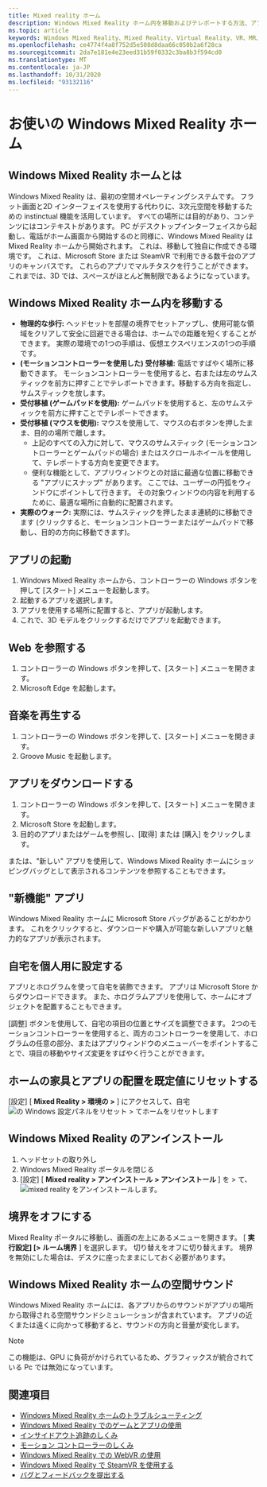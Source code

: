 ```yaml
---
title: Mixed reality ホーム
description: Windows Mixed Reality ホーム内を移動およびテレポートする方法、アプリとゲームを起動する方法、ホームをカスタマイズする方法、およびビジュアル、オーディオ、音声設定を変更する方法。
ms.topic: article
keywords: Windows Mixed Reality、Mixed Reality、Virtual Reality、VR、MR、Home、Navigate、Get、アプリ、ゲーム
ms.openlocfilehash: ce4774f4a8f752d5e508d8daa66c050b2a6f28ca
ms.sourcegitcommit: 2da7e181e4e23eed31b59f0332c3ba8b3f594cd0
ms.translationtype: MT
ms.contentlocale: ja-JP
ms.lasthandoff: 10/31/2020
ms.locfileid: "93132116"
---
```

# <a name="your-windows-mixed-reality-home"></a>お使いの Windows Mixed Reality ホーム

## <a name="what-is-the-windows-mixed-reality-home"></a>Windows Mixed Reality ホームとは

Windows Mixed Reality は、最初の空間オペレーティングシステムです。 フラット画面と2D インターフェイスを使用する代わりに、3次元空間を移動するための instinctual 機能を活用しています。 すべての場所には目的があり、コンテンツにはコンテキストがあります。 PC がデスクトップインターフェイスから起動し、電話がホーム画面から開始するのと同様に、Windows Mixed Reality は Mixed Reality ホームから開始されます。 これは、移動して独自に作成できる環境です。 これは、Microsoft Store または SteamVR で利用できる数千台のアプリのキャンバスです。 これらのアプリでマルチタスクを行うことができます。これまでは、3D では、スペースがほとんど無制限であるようになっています。

## <a name="move-through-the-windows-mixed-reality-home"></a>Windows Mixed Reality ホーム内を移動する

* **物理的な歩行:** ヘッドセットを部屋の境界でセットアップし、使用可能な領域をクリアして安全に回避できる場合は、ホームでの距離を短くすることができます。 実際の環境での1つの手順は、仮想エクスペリエンスの1つの手順です。
* **(モーションコントローラーを使用した) 受付移植:** 電話ですばやく場所に移動できます。 モーションコントローラーを使用すると、右または左のサムスティックを前方に押すことでテレポートできます。移動する方向を指定し、サムスティックを放します。
* **受付移植 (ゲームパッドを使用):** ゲームパッドを使用すると、左のサムスティックを前方に押すことでテレポートできます。
* **受付移植 (マウスを使用):** マウスを使用して、マウスの右ボタンを押したまま、目的の場所で離します。
  * 上記のすべての入力に対して、マウスのサムスティック (モーションコントローラーとゲームパッドの場合) またはスクロールホイールを使用して、テレポートする方向を変更できます。
  * 便利な機能として、アプリウィンドウとの対話に最適な位置に移動できる "アプリにスナップ" があります。 ここでは、ユーザーの円弧をウィンドウにポイントして行きます。 その対象ウィンドウの内容を利用するために、最適な場所に自動的に配置されます。
* **実際のウォーク:** 実際には、サムスティックを押したまま連続的に移動できます (クリックすると、モーションコントローラーまたはゲームパッドで移動し、目的の方向に移動できます)。

## <a name="launch-an-app"></a>アプリの起動

1. Windows Mixed Reality ホームから、コントローラーの Windows ボタンを押して [スタート] メニューを起動します。
2. 起動するアプリを選択します。
3. アプリを使用する場所に配置すると、アプリが起動します。
4. これで、3D モデルをクリックするだけでアプリを起動できます。

## <a name="browse-the-web"></a>Web を参照する

1. コントローラーの Windows ボタンを押して、[スタート] メニューを開きます。
2. Microsoft Edge を起動します。

## <a name="play-music"></a>音楽を再生する

1. コントローラーの Windows ボタンを押して、[スタート] メニューを開きます。
2. Groove Music を起動します。

## <a name="download-an-app"></a>アプリをダウンロードする

1. コントローラーの Windows ボタンを押して、[スタート] メニューを開きます。
2. Microsoft Store を起動します。
3. 目的のアプリまたはゲームを参照し、[取得] または [購入] をクリックします。

または、"新しい" アプリを使用して、Windows Mixed Reality ホームにショッピングバッグとして表示されるコンテンツを参照することもできます。

## <a name="what-is-the-new-for-you-app"></a>"新機能" アプリ

Windows Mixed Reality ホームに Microsoft Store バッグがあることがわかります。 これをクリックすると、ダウンロードや購入が可能な新しいアプリと魅力的なアプリが表示されます。

## <a name="personalize-my-home"></a>自宅を個人用に設定する

アプリとホログラムを使って自宅を装飾できます。 アプリは Microsoft Store からダウンロードできます。 また、ホログラムアプリを使用して、ホームにオブジェクトを配置することもできます。

[調整] ボタンを使用して、自宅の項目の位置とサイズを調整できます。 2つのモーションコントローラーを使用すると、両方のコントローラーを使用して、ホログラムの任意の部分、またはアプリウィンドウのメニューバーをポイントすることで、項目の移動やサイズ変更をすばやく行うことができます。

## <a name="reset-my-homes-furniture-and-app-placement-back-to-default"></a>ホームの家具とアプリの配置を既定値にリセットする

[設定] [ **Mixed Reality > 環境の >** ] にアクセスして、自宅 ![ の Windows 設定パネルをリセット > てホームをリセットします](images/1050px-environmentreset.png)

## <a name="uninstall-windows-mixed-reality"></a>Windows Mixed Reality のアンインストール

1. ヘッドセットの取り外し
2. Windows Mixed Reality ポータルを閉じる
3. [設定] [ **Mixed reality > アンインストール > アンインストール** ] を > て、 ![ mixed reality をアンインストールします。](images/1050px-uninstall2.png)

## <a name="turn-off-the-boundary"></a>境界をオフにする

Mixed Reality ポータルに移動し、画面の左上にあるメニューを開きます。 [ **実行設定] [> ルーム境界** ] を選択します。 切り替えをオフに切り替えます。 境界を無効にした場合は、デスクに座ったままにしておく必要があります。

## <a name="spatial-sound-in-the-windows-mixed-reality-home"></a>Windows Mixed Reality ホームの空間サウンド

Windows Mixed Reality ホームには、各アプリからのサウンドがアプリの場所から取得される空間サウンドシミュレーションが含まれています。 アプリの近くまたは遠くに向かって移動すると、サウンドの方向と音量が変化します。 

> [!NOTE]
> この機能は、GPU に負荷がかけられているため、グラフィックスが統合されている Pc では無効になっています。

## <a name="see-also"></a>関連項目

* [Windows Mixed Reality ホームのトラブルシューティング](wmr-setup-faq.md#my-motion-controllers-arent-working)
* [Windows Mixed Reality でのゲームとアプリの使用](using-games-and-apps-in-windows-mixed-reality.md)
* [インサイドアウト追跡のしくみ](tracking-system.md)
* [モーション コントローラーのしくみ](controllers-in-wmr.md)
* [Windows Mixed Reality での WebVR の使用](webvr.md)
* [Windows Mixed Reality で SteamVR を使用する](using-steamvr-with-windows-mixed-reality.md)
* [バグとフィードバックを提出する](filing-feedback.md)
